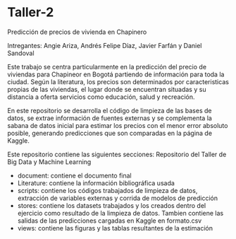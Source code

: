 # Taller-2
Predicción de precios de vivienda en Chapinero

Intregantes: Angie Ariza, Andrés Felipe Díaz, Javier Farfán y Daniel Sandoval

Este trabajo se centra particularmente en la predicción del precio de viviendas para Chapineor en Bogotá partiendo de información para toda la ciudad. Según la literatura, los precios son determinados por caracteristicas propias de las viviendas, el lugar donde se encuentran situadas y su distancia a oferta servicios como educación, salud y recreación.

En este repositorio se desarrolla el código de limpieza de las bases de datos, se extrae información de fuentes externas y se complementa la sabana de datos inicial para estimar los precios con el menor error absoluto posible, generando predicciones que son comparadas en la página de Kaggle.

Este repositorio contiene las siguientes secciones: Repositorio del Taller de Big Data y Machine Learning

- document: contiene el documento final
- Literature: contiene la información bibliográfica usada 
- scripts: contiene los códigos trabajados de limpieza de datos, extracción de variables externas y corrida de modelos de predicción
- stores: contiene los datasets trabajados y los creados dentro del ejercicio como resultado de la limpieza de datos. Tambien contiene las salidas de las predicciones cargadas en Kaggle en formato.csv
- views: contiene las figuras y las tablas resultantes de la estimación

